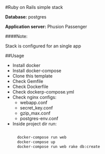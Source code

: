 #Ruby on Rails simple stack

**Database:** postgres

**Application server:** Phusion Passenger

####Note:

Stack is configured for an single app

##Usage

- Install docker
- Install docker-compose
- Clone this template
- Check Gemfile
- Check Dockerfile
- Check dockerp-compose.yml
- Check nginx configs:
  + webapp.conf
  + secret_key.conf
  + gzip_max.conf
  + postgres-env.conf
- Inside project dir run:
  ```bash

    docker-compose run web
    docker-compose up
    docker-compose run web rake db:create

  ```
